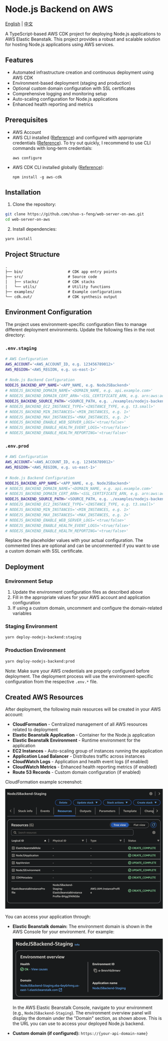 # Node.js Backend on AWS

[English](README.md) | [中文](README.zh.md)

A TypeScript-based AWS CDK project for deploying Node.js applications to AWS Elastic Beanstalk. This project provides a robust and scalable solution for hosting Node.js applications using AWS services.

## Features

- Automated infrastructure creation and continuous deployment using AWS CDK
- Environment-based deployment (staging and production)
- Optional custom domain configuration with SSL certificates
- Comprehensive logging and monitoring setup
- Auto-scaling configuration for Node.js applications
- Enhanced health reporting and metrics

## Prerequisites

- AWS Account
- AWS CLI installed ([Reference](https://docs.aws.amazon.com/cli/latest/userguide/getting-started-install.html#getting-started-install-instructions)) and configured with appropriate credentials ([Reference](https://docs.aws.amazon.com/cli/latest/userguide/getting-started-quickstart.html#getting-started-quickstart-new)). To try out quickly, I recommend to use CLI commands with long-term credentials:
  ```
  aws configure
  ```
- AWS CDK CLI installed globally ([Reference](https://docs.aws.amazon.com/cdk/v2/guide/getting-started.html#getting-started-install)):
  ```
  npm install -g aws-cdk
  ```

## Installation

1. Clone the repository:

```bash
git clone https://github.com/shuo-s-feng/web-server-on-aws.git
cd web-server-on-aws
```

2. Install dependencies:

```bash
yarn install
```

## Project Structure

```
.
├── bin/                    # CDK app entry points
├── src/                    # Source code
│   ├── stacks/             # CDK stacks
│   └── utils/              # Utility functions
├── examples/               # Example configurations
└── cdk.out/                # CDK synthesis output
```

## Environment Configuration

The project uses environment-specific configuration files to manage different deployment environments. Update the following files in the root directory:

### `.env.staging`

```bash
# AWS Configuration
AWS_ACCOUNT='<AWS_ACCOUNT_ID, e.g. 123456789012>'
AWS_REGION='<AWS_REGION, e.g. us-east-1>'

# Node.js Backend Configuration
NODEJS_BACKEND_APP_NAME='<APP_NAME, e.g. NodeJSBackend>'
# NODEJS_BACKEND_DOMAIN_NAME='<DOMAIN_NAME, e.g. api.example.com>'
# NODEJS_BACKEND_DOMAIN_CERT_ARN='<SSL_CERTIFICATE_ARN, e.g. arn:aws:acm:region:account:certificate/xxxx-xxxx-xxxx-xxxx>'
NODEJS_BACKEND_SOURCE_PATH='<SOURCE_PATH, e.g. ./examples/nodejs-backend-dist>'
# NODEJS_BACKEND_EC2_INSTANCE_TYPE='<INSTANCE_TYPE, e.g. t3.small>'
# NODEJS_BACKEND_MIN_INSTANCES='<MIN_INSTANCES, e.g. 1>'
# NODEJS_BACKEND_MAX_INSTANCES='<MAX_INSTANCES, e.g. 2>'
# NODEJS_BACKEND_ENABLE_WEB_SERVER_LOGS='<true/false>'
# NODEJS_BACKEND_ENABLE_HEALTH_EVENT_LOGS='<true/false>'
# NODEJS_BACKEND_ENABLE_HEALTH_REPORTING='<true/false>'
```

### `.env.prod`

```bash
# AWS Configuration
AWS_ACCOUNT='<AWS_ACCOUNT_ID, e.g. 123456789012>'
AWS_REGION='<AWS_REGION, e.g. us-east-1>'

# Node.js Backend Configuration
NODEJS_BACKEND_APP_NAME='<APP_NAME, e.g. NodeJSBackend>'
# NODEJS_BACKEND_DOMAIN_NAME='<DOMAIN_NAME, e.g. api.example.com>'
# NODEJS_BACKEND_DOMAIN_CERT_ARN='<SSL_CERTIFICATE_ARN, e.g. arn:aws:acm:region:account:certificate/xxxx-xxxx-xxxx-xxxx>'
NODEJS_BACKEND_SOURCE_PATH='<SOURCE_PATH, e.g. ./examples/nodejs-backend-dist>'
# NODEJS_BACKEND_EC2_INSTANCE_TYPE='<INSTANCE_TYPE, e.g. t3.small>'
# NODEJS_BACKEND_MIN_INSTANCES='<MIN_INSTANCES, e.g. 1>'
# NODEJS_BACKEND_MAX_INSTANCES='<MAX_INSTANCES, e.g. 2>'
# NODEJS_BACKEND_ENABLE_WEB_SERVER_LOGS='<true/false>'
# NODEJS_BACKEND_ENABLE_HEALTH_EVENT_LOGS='<true/false>'
# NODEJS_BACKEND_ENABLE_HEALTH_REPORTING='<true/false>'
```

Replace the placeholder values with your actual configuration. The commented lines are optional and can be uncommented if you want to use a custom domain with SSL certificate.

## Deployment

### Environment Setup

1. Update the environment configuration files as described above
2. Fill in the appropriate values for your AWS account and application configuration
3. If using a custom domain, uncomment and configure the domain-related variables

### Staging Environment

```bash
yarn deploy-nodejs-backend:staging
```

### Production Environment

```bash
yarn deploy-nodejs-backend:prod
```

Note: Make sure your AWS credentials are properly configured before deployment. The deployment process will use the environment-specific configuration from the respective `.env.*` file.

## Created AWS Resources

After deployment, the following main resources will be created in your AWS account:

- **CloudFormation** - Centralized management of all AWS resources related to deployment
- **Elastic Beanstalk Application** - Container for the Node.js application
- **Elastic Beanstalk Environment** - Runtime environment for the application
- **EC2 Instances** - Auto-scaling group of instances running the application
- **Application Load Balancer** - Distributes traffic across instances
- **CloudWatch Logs** - Application and health event logs (if enabled)
- **CloudWatch Metrics** - Enhanced health reporting metrics (if enabled)
- **Route 53 Records** - Custom domain configuration (if enabled)

CloudFormation example screenshot:

![CloudFormation Stack Screenshot](./examples/nodejs-cloudformation-screenshot.png)

You can access your application through:

- **Elastic Beanstalk domain:** The environment domain is shown in the AWS Console for your environment. For example:

  ![Elastic Beanstalk Environment Domain Example](./examples/nodejs-elasticbeanstalk-domain-screenshot.png)

  In the AWS Elastic Beanstalk Console, navigate to your environment (e.g., `NodeJSBackend-Staging`). The environment overview panel will display the domain under the "Domain" section, as shown above. This is the URL you can use to access your deployed Node.js backend.

- **Custom domain (if configured):** `https://{your-api-domain-name}`
